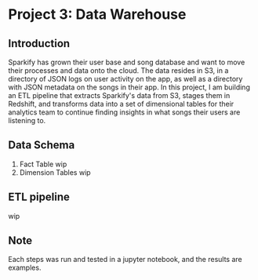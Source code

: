# Project 3: Data Warehouse

## Introduction

 Sparkify has grown their user base and song database and want to move their processes and data onto the cloud. The data resides in S3, in a directory of JSON logs on user activity on the app, as well as a directory with JSON metadata on the songs in their app. 
 In this project, I am building an ETL pipeline that extracts Sparkify's data from S3, stages them in Redshift, and transforms data into a set of dimensional tables for their analytics team to continue finding insights in what songs their users are listening to. 

## Data Schema 

1. Fact Table
   wip
2. Dimension Tables
   wip

## ETL pipeline

wip

## Note
Each steps was run and tested in a jupyter notebook, and the results are examples.
